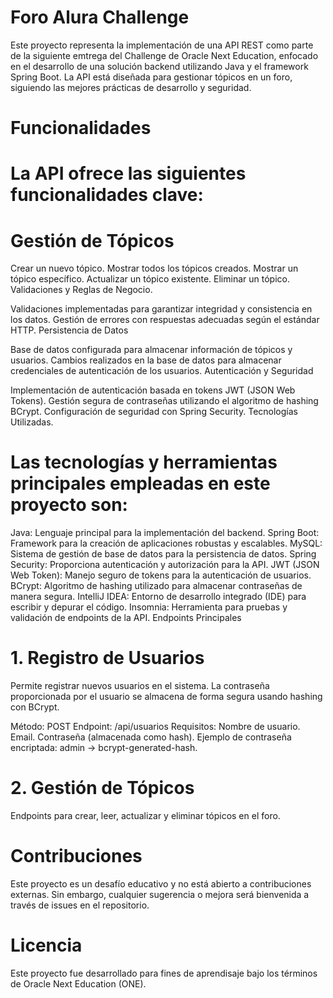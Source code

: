 
# Foro Alura Challenge

Este proyecto representa la implementación de una API REST como parte de la siguiente emtrega del Challenge de Oracle Next Education, enfocado en el desarrollo de una solución backend utilizando Java y el framework Spring Boot. La API está diseñada para gestionar tópicos en un foro, siguiendo las mejores prácticas de desarrollo y seguridad.

# Funcionalidades
# La API ofrece las siguientes funcionalidades clave:

# Gestión de Tópicos

Crear un nuevo tópico.
Mostrar todos los tópicos creados.
Mostrar un tópico específico.
Actualizar un tópico existente.
Eliminar un tópico.
Validaciones y Reglas de Negocio.

Validaciones implementadas para garantizar integridad y consistencia en los datos.
Gestión de errores con respuestas adecuadas según el estándar HTTP.
Persistencia de Datos

Base de datos configurada para almacenar información de tópicos y usuarios.
Cambios realizados en la base de datos para almacenar credenciales de autenticación de los usuarios.
Autenticación y Seguridad

Implementación de autenticación basada en tokens JWT (JSON Web Tokens).
Gestión segura de contraseñas utilizando el algoritmo de hashing BCrypt.
Configuración de seguridad con Spring Security.
Tecnologías Utilizadas.

# Las tecnologías y herramientas principales empleadas en este proyecto son:

Java: Lenguaje principal para la implementación del backend.
Spring Boot: Framework para la creación de aplicaciones robustas y escalables.
MySQL: Sistema de gestión de base de datos para la persistencia de datos.
Spring Security: Proporciona autenticación y autorización para la API.
JWT (JSON Web Token): Manejo seguro de tokens para la autenticación de usuarios.
BCrypt: Algoritmo de hashing utilizado para almacenar contraseñas de manera segura.
IntelliJ IDEA: Entorno de desarrollo integrado (IDE) para escribir y depurar el código.
Insomnia: Herramienta para pruebas y validación de endpoints de la API.
Endpoints Principales

# 1. Registro de Usuarios
Permite registrar nuevos usuarios en el sistema.
La contraseña proporcionada por el usuario se almacena de forma segura usando hashing con BCrypt.

Método: POST
Endpoint: /api/usuarios
Requisitos:
Nombre de usuario.
Email.
Contraseña (almacenada como hash).
Ejemplo de contraseña encriptada: admin → bcrypt-generated-hash.

# 2. Gestión de Tópicos
Endpoints para crear, leer, actualizar y eliminar tópicos en el foro.

# Contribuciones
Este proyecto es un desafío educativo y no está abierto a contribuciones externas. Sin embargo, cualquier sugerencia o mejora será bienvenida a través de issues en el repositorio.

# Licencia
Este proyecto fue desarrollado para fines de aprendisaje bajo los términos de Oracle Next Education (ONE).

